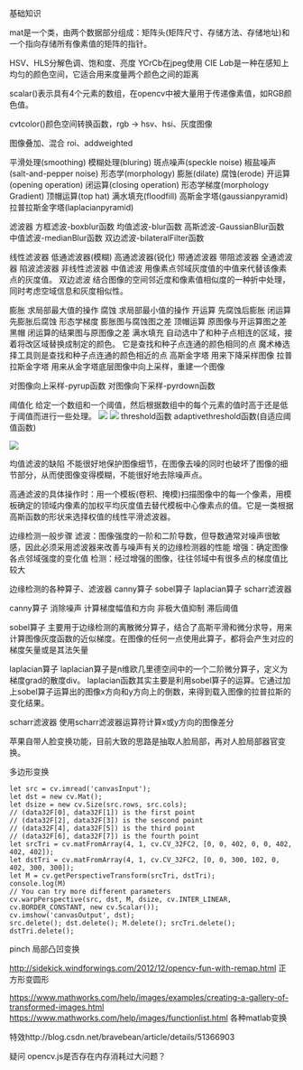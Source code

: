 基础知识

mat是一个类，由两个数据部分组成：矩阵头(矩阵尺寸、存储方法、存储地址)和一个指向存储所有像素值的矩阵的指针。

HSV、HLS分解色调、饱和度、亮度
YCrCb在jpeg使用
CIE L*a*b是一种在感知上均匀的颜色空间，它适合用来度量两个颜色之间的距离


scalar()表示具有4个元素的数组，在opencv中被大量用于传递像素值，如RGB颜色值。

cvtcolor()颜色空间转换函数，rgb -> hsv、hsi、灰度图像

图像叠加、混合
roi、addweighted

平滑处理(smoothing) 
模糊处理(bluring)
斑点噪声(speckle noise)
椒盐噪声(salt-and-pepper noise)
形态学(morphology)
膨胀(dilate)
腐蚀(erode)
开运算(opening operation)
闭运算(closing operation)
形态学梯度(morphology Gradient)
顶帽运算(top hat)
满水填充(floodfill)
高斯金字塔(gaussianpyramid)
拉普拉斯金字塔(laplacianpyramid)

滤波器
	方框滤波-boxblur函数
	均值滤波-blur函数
	高斯滤波-GaussianBlur函数
	中值滤波-medianBlur函数
	双边滤波-bilateralFilter函数

线性滤波器
	低通滤波器(模糊)
	高通滤波器(锐化)
	带通滤波器
	带阻滤波器
	全通滤波器
	陷波滤波器
非线性滤波器
	中值滤波
		用像素点邻域灰度值的中值来代替该像素点的灰度值。
	双边滤波
		结合图像的空间邻近度和像素值相似度的一种折中处理，同时考虑空域信息和灰度相似性。

膨胀
	求局部最大值的操作
腐蚀
	求局部最小值的操作
开运算
	先腐蚀后膨胀
闭运算
	先膨胀后腐蚀
形态学梯度
	膨胀图与腐蚀图之差
顶帽运算
	原图像与开运算图之差
黑帽
	闭运算的结果图与原图像之差
满水填充
	自动选中了和种子点相连的区域，接着将改区域替换成制定的颜色。
	它是查找和种子点连通的颜色相同的点
	魔术棒选择工具则是查找和种子点连通的颜色相近的点
高斯金字塔
	用来下降采样图像
拉普拉斯金字塔	
	用来从金字塔底层图像中向上采样，重建一个图像

对图像向上采样-pyrup函数
对图像向下采样-pyrdown函数

阈值化
	给定一个数组和一个阈值，然后根据数组中的每个元素的值时高于还是低于阈值而进行一些处理。
![](images/threshold1.png)
![](images/threshold2.png)
threshold函数
adaptivethreshold函数(自适应阈值函数)


![](images/blur.png)

均值滤波的缺陷
	不能很好地保护图像细节，在图像去噪的同时也破坏了图像的细节部分，从而使图像变得模糊，不能很好地去除噪声点。

高通滤波的具体操作时：用一个模板(卷积、掩模)扫描图像中的每一个像素，用模板确定的领域内像素的加权平均灰度值去替代模板中心像素点的值。它是一类根据高斯函数的形状来选择权值的线性平滑滤波器。

边缘检测一般步骤
	滤波：图像强度的一阶和二阶导数，但导数通常对噪声很敏感，因此必须采用滤波器来改善与噪声有关的边缘检测器的性能
	增强：确定图像各点邻域强度的变化值
	检测：经过增强的图像，往往邻域中有很多点的梯度值比较大

边缘检测的各种算子、滤波器
	canny算子
	sobel算子
	laplacian算子
	scharr滤波器

canny算子
	消除噪声
	计算梯度幅值和方向
	非极大值抑制
	滞后阈值

sobel算子
	主要用于边缘检测的离散微分算子，结合了高斯平滑和微分求导，用来计算图像灰度函数的近似梯度。在图像的任何一点使用此算子，都将会产生对应的梯度矢量或是其法矢量

laplacian算子
	laplacian算子是n维欧几里德空间中的一个二阶微分算子，定义为梯度grad的散度div。
	laplacian函数其实主要是利用sobel算子的运算。它通过加上sobel算子运算出的图像x方向和y方向上的倒数，来得到载入图像的拉普拉斯的变化结果。

scharr滤波器
	使用scharr滤波器运算符计算x或y方向的图像差分


苹果自带人脸变换功能，目前大致的思路是抽取人脸局部，再对人脸局部器官变换。

多边形变换
```
let src = cv.imread('canvasInput');
let dst = new cv.Mat();
let dsize = new cv.Size(src.rows, src.cols);
// (data32F[0], data32F[1]) is the first point
// (data32F[2], data32F[3]) is the sescond point
// (data32F[4], data32F[5]) is the third point
// (data32F[6], data32F[7]) is the fourth point
let srcTri = cv.matFromArray(4, 1, cv.CV_32FC2, [0, 0, 402, 0, 0, 402, 402, 402]);
let dstTri = cv.matFromArray(4, 1, cv.CV_32FC2, [0, 0, 300, 102, 0, 402, 300, 300]);
let M = cv.getPerspectiveTransform(srcTri, dstTri);
console.log(M)
// You can try more different parameters
cv.warpPerspective(src, dst, M, dsize, cv.INTER_LINEAR, cv.BORDER_CONSTANT, new cv.Scalar());
cv.imshow('canvasOutput', dst);
src.delete(); dst.delete(); M.delete(); srcTri.delete(); dstTri.delete();
```

pinch 局部凸凹变换

http://sidekick.windforwings.com/2012/12/opencv-fun-with-remap.html
正方形变圆形


https://www.mathworks.com/help/images/examples/creating-a-gallery-of-transformed-images.html
https://www.mathworks.com/help/images/functionlist.html
各种matlab变换

特效http://blog.csdn.net/bravebean/article/details/51366903

疑问
opencv.js是否存在内存消耗过大问题？
